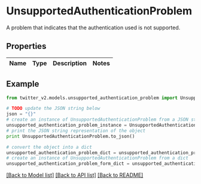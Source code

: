 # UnsupportedAuthenticationProblem

A problem that indicates that the authentication used is not supported.

## Properties
Name | Type | Description | Notes
------------ | ------------- | ------------- | -------------

## Example

```python
from twitter_v2.models.unsupported_authentication_problem import UnsupportedAuthenticationProblem

# TODO update the JSON string below
json = "{}"
# create an instance of UnsupportedAuthenticationProblem from a JSON string
unsupported_authentication_problem_instance = UnsupportedAuthenticationProblem.from_json(json)
# print the JSON string representation of the object
print UnsupportedAuthenticationProblem.to_json()

# convert the object into a dict
unsupported_authentication_problem_dict = unsupported_authentication_problem_instance.to_dict()
# create an instance of UnsupportedAuthenticationProblem from a dict
unsupported_authentication_problem_form_dict = unsupported_authentication_problem.from_dict(unsupported_authentication_problem_dict)
```
[[Back to Model list]](../README.md#documentation-for-models) [[Back to API list]](../README.md#documentation-for-api-endpoints) [[Back to README]](../README.md)


